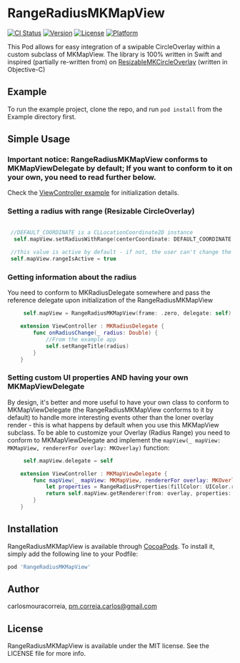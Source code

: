 # RangeRadiusMKMapView

[![CI Status](http://img.shields.io/travis/carlosmouracorreia/RangeRadiusMKMapView.svg?style=flat)](https://travis-ci.org/carlosmouracorreia/RangeRadiusMKMapView)
[![Version](https://img.shields.io/cocoapods/v/RangeRadiusMKMapView.svg?style=flat)](http://cocoapods.org/pods/RangeRadiusMKMapView)
[![License](https://img.shields.io/cocoapods/l/RangeRadiusMKMapView.svg?style=flat)](http://cocoapods.org/pods/RangeRadiusMKMapView)
[![Platform](https://img.shields.io/cocoapods/p/RangeRadiusMKMapView.svg?style=flat)](http://cocoapods.org/pods/RangeRadiusMKMapView)


This Pod allows for easy integration of a swipable CircleOverlay within a custom subclass of MKMapView.
The library is 100% written in Swift and inspired (partially re-written from) on [ResizableMKCircleOverlay](https://github.com/OrbJapan/ResizableMKCircleOverlay) (written in Objective-C)

## Example

To run the example project, clone the repo, and run `pod install` from the Example directory first.

## Simple Usage

### Important notice: RangeRadiusMKMapView conforms to MKMapViewDelegate by default; If you want to conform to it on your own, you need to read further below.

Check the [ViewController example](Example/RangeRadiusMKMapView/ViewController.swift) for initialization details.

### Setting a radius with range (Resizable CircleOverlay)

```Swift

 //DEFAULT_COORDINATE is a CLLocationCoordinate2D instance
  self.mapView.setRadiusWithRange(centerCoordinate: DEFAULT_COORDINATE, startRadius: 200, minRadius: 100, maxRadius: 4000)
 
 //this value is active by default - if not, the user can't change the radius
 self.mapView.rangeIsActive = true
```

### Getting information about the radius

You need to conform to MKRadiusDelegate somewhere and pass the reference delegate upon initialization of the RangeRadiusMKMapView

```Swift 
	 self.mapView = RangeRadiusMKMapView(frame: .zero, delegate: self)
```

```Swift 
	extension ViewController : MKRadiusDelegate {
    	func onRadiusChange(_ radius: Double) {
    		//From the example app
        	self.setRangeTitle(radius)
    	}
	}

```


### Setting custom UI properties AND having your own MKMapViewDelegate

By design, it's better and more useful to have your own class to conform to MKMapViewDelegate (the RangeRadiusMKMapView conforms to it by default) to handle more interesting events other than the loner overlay render - this is what happens by default when you use this MKMapView subclass. To be able to customize your Overlay (Radius Range) you need to conform to MKMapViewDelegate and implement the `mapView(_ mapView: MKMapView, rendererFor overlay: MKOverlay)` function:


```Swift 
	 self.mapView.delegate = self
```

```Swift 
	extension ViewController : MKMapViewDelegate {
    	func mapView(_ mapView: MKMapView, rendererFor overlay: MKOverlay) -> MKOverlayRenderer {
        	let properties = RangeRadiusProperties(fillColor: UIColor.red, alpha: 0.5, border: 50, borderColor: UIColor.black)
        	return self.mapView.getRenderer(from: overlay, properties: properties)
    	}
	}
```



## Installation

RangeRadiusMKMapView is available through [CocoaPods](http://cocoapods.org). To install
it, simply add the following line to your Podfile:

```ruby
pod 'RangeRadiusMKMapView'
```

## Author

carlosmouracorreia, pm.correia.carlos@gmail.com

## License

RangeRadiusMKMapView is available under the MIT license. See the LICENSE file for more info.
